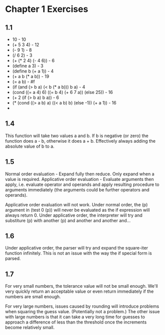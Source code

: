 Chapter 1 Exercises
===================

1.1
---

* 10 - 10
* (+ 5 3 4) - 12
* (- 9 1) - 8
* (/ 6 2) - 3
* (+ (* 2 4) (- 4 6)) - 6
* (define a 3) - 3
* (define b (+ a 1)) - 4
* (+ a b (* a b)) - 19
* (= a b) - #f
* (if (and (> b a) (< b (* a b))) b a) - 4
* (cond ((= a 4) 6) ((= b 4) (+ 6 7 a)) (else 25)) - 16
* (+ 2 (if (> b a) b a)) - 6
* (* (cond ((> a b) a) ((< a b) b) (else -1)) (+ a 1)) - 16
* 
1.4
---

This function will take two values a and b. If b is negative (or zero) the function does a - b, otherwise it does a + b. Effectively always adding the absolute value of b to a.

1.5
---

Normal order evaluation - Expand fully then reduce. Only expand when a value is required. Applicative order evaluation - Evaluate arguments then apply, i.e. evaluate operator and operands and apply resulting procedure to arguments immediately (the arguments could be further operators and operands).

Applicative order evaluation will not work. Under normal order, the (p) argument in (test 0 (p)) will never be evaluated as the if expression will always return 0. Under applicative order, the interpreter will try and substiture (p) with another (p) and another and another and...

1.6
---

Under applicative order, the parser will try and expand the square-iter function infinitely. This is not an issue with the way the if special form is parsed.

1.7
---

For very small numbers, the tolerance value will not be small enough. We'll very quickly return an acceptable value or even return immediately if the numbers are small enough.

For very large numbers, issues caused by rounding will introduce problems when squaring the guess value. (Potentially not a problem.) The other issue with large numbers is that it can take a very long time for guesses to approach a difference of less than the threshold once the increments become relatively small.
